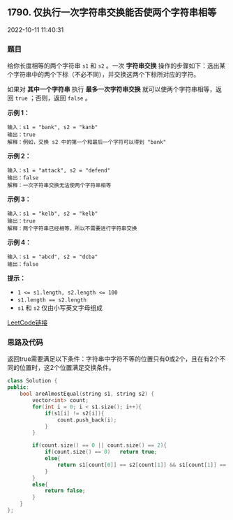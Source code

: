 ## 1790. 仅执行一次字符串交换能否使两个字符串相等

2022-10-11 11:40:31

### 题目

给你长度相等的两个字符串 ``s1`` 和 ``s2`` 。一次 **字符串交换** 操作的步骤如下：选出某个字符串中的两个下标（不必不同），并交换这两个下标所对应的字符。

如果对 **其中一个字符串** 执行 **最多一次字符串交换** 就可以使两个字符串相等，返回 ``true`` ；否则，返回 ``false`` 。

 

**示例 1：**

```
输入：s1 = "bank", s2 = "kanb"
输出：true
解释：例如，交换 s2 中的第一个和最后一个字符可以得到 "bank"
```

**示例 2：**

```
输入：s1 = "attack", s2 = "defend"
输出：false
解释：一次字符串交换无法使两个字符串相等
```

**示例 3：**

```
输入：s1 = "kelb", s2 = "kelb"
输出：true
解释：两个字符串已经相等，所以不需要进行字符串交换
```

**示例 4：**

```
输入：s1 = "abcd", s2 = "dcba"
输出：false
```

 

**提示：**


- ``1 <= s1.length, s2.length <= 100``
- ``s1.length == s2.length``
- ``s1`` 和 ``s2`` 仅由小写英文字母组成



[LeetCode链接](https://leetcode-cn.com/problems/check-if-one-string-swap-can-make-strings-equal/)

### 思路及代码

返回true需要满足以下条件：字符串中字符不等的位置只有0或2个，且在有2个不同的位置时，这2个位置满足交换条件。

```cpp
class Solution {
public:
    bool areAlmostEqual(string s1, string s2) {
        vector<int> count;
        for(int i = 0; i < s1.size(); i++){
            if(s1[i] != s2[i]){
                count.push_back(i);
            }
        }

        if(count.size() == 0 || count.size() == 2){
            if(count.size() == 0)   return true;
            else{
                return s1[count[0]] == s2[count[1]] && s1[count[1]] == s2[count[0]];
            }
        }
        else{
            return false;
        }
    }
};
```